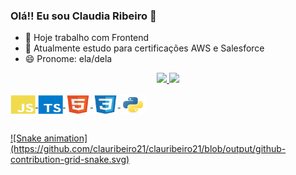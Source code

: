 ### Olá!! Eu sou Claudia Ribeiro 👋

- 🔭 Hoje trabalho com Frontend
- 🌱 Atualmente estudo para certificações AWS e Salesforce
- 😄 Pronome: ela/dela

<div align="center">
  <a href="https://github.com/clauribeiro21">
  <img height="180em" src="https://github-readme-stats.vercel.app/api?username=clauribeiro21&show_icons=true&theme=dracula&include_all_commits=true"/>
  <img height="180em" src="https://github-readme-stats.vercel.app/api/top-langs/?username=clauribeiro21&layout=compact&langs_count=7&theme=dracula"/>
</div>
  
<div style="display: inline_block"><br>
  <img align="center" alt="Claudia-Js" height="30" width="40" src="https://raw.githubusercontent.com/devicons/devicon/master/icons/javascript/javascript-plain.svg">
  <img align="center" alt="Claudia-Ts" height="30" width="40" src="https://raw.githubusercontent.com/devicons/devicon/master/icons/typescript/typescript-plain.svg">
  <img align="center" alt="Claudia-HTML" height="30" width="40" src="https://raw.githubusercontent.com/devicons/devicon/master/icons/html5/html5-original.svg">
  <img align="center" alt="Claudia-CSS" height="30" width="40" src="https://raw.githubusercontent.com/devicons/devicon/master/icons/css3/css3-original.svg">
  <img align="center" alt="Claudia-Python" height="30" width="40" src="https://raw.githubusercontent.com/devicons/devicon/master/icons/python/python-original.svg">  
</div>
  
  ##
  
<div>
   ![Snake animation](https://github.com/clauribeiro21/clauribeiro21/blob/output/github-contribution-grid-snake.svg)
 </div>
